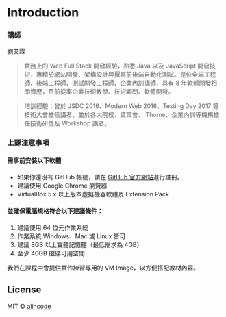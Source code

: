 # Introduction

### 講師

劉艾霖

> 實務上的 Web Full Stack 開發經驗，熟悉 Java 以及 JavaScript 開發技術，專精於網站開發、架構設計與撰寫前後端自動化測試。是位全端工程師、後端工程師、測試開發工程師、企業內訓講師，具有 8 年軟體開發相關資歷，目前從事企業技術教學、技術顧問、軟體開發。

> 培訓經驗：曾於 JSDC 2016、Modern Web 2016、Testing Day 2017 等技術大會擔任講者，並於各大院校、資策會、IThome、企業內訓等機構擔任技術研獎及 Workshop 講者。

### 上課注意事項

#### 需事前安裝以下軟體

* 如果你還沒有 GitHub 帳號，請在 [GitHub 官方網站](https://github.com/)進行註冊。
* 建議使用 Google Chrome 瀏覽器
* VirtualBox 5.x 以上版本虛擬機器軟體及 Extension Pack

#### 並確保電腦規格符合以下建議條件：

1. 建議使用 64 位元作業系統
1. 作業系統 Windows、Mac 或 Linux 皆可
1. 建議 8GB 以上實體記憶體（最低需求為 4GB）
1. 至少 40GB 磁碟可用空間

我們在課程中會提供實作練習專用的 VM Image，以方便搭配教材內容。

## License

MIT © [alincode](https://github.com/alincode)